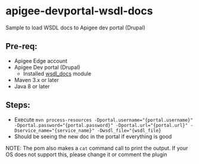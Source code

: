 # apigee-devportal-wsdl-docs
Sample to load WSDL docs to Apigee dev portal (Drupal)

## Pre-req:
- Apigee Edge account
- Apigee Dev portal (Drupal)
	- Installed [wsdl_docs](https://git.drupalcode.org/project/wsdl_docs) module
- Maven 3.x or later
- Java 8 or later


## Steps:
- Execute `mvn process-resources -Dportal.username="{portal.username}" -Dportal.password="{portal.password}" -Dportal.url="{portal.url}" -Dservice_name="{service_name}" -Dwsdl_file="{wsdl_file}`
- Should be seeing the new doc in the portal if everything is good

NOTE: The pom also makes a `cat` command call to print the output. If your OS does not support this, please change it or comment the plugin

